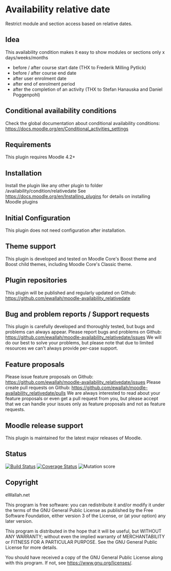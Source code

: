 # Availability relative date

Restrict module and section access based on relative dates.

## Idea

This availability condition makes it easy to show modules or sections only x days/weeks/months
  - before / after course start date (THX to Frederik Milling Pytlick)
  - before / after course end date
  - after user enrolment date
  - after end of enrolment period
  - after the completion of an activity (THX to Stefan Hanauska and Daniel Poggenpohl)

## Conditional availability conditions

Check the global documentation about conditional availability conditions:
   https://docs.moodle.org/en/Conditional_activities_settings

## Requirements

This plugin requires Moodle 4.2+

## Installation

Install the plugin like any other plugin to folder /availability/condition/relativedate
See https://docs.moodle.org/en/Installing_plugins for details on installing Moodle plugins

## Initial Configuration

This plugin does not need configuration after installation.

## Theme support

This plugin is developed and tested on Moodle Core's Boost theme and Boost child themes, including Moodle Core's Classic theme. 

## Plugin repositories

This plugin will be published and regularly updated on Github: https://github.com/ewallah/moodle-availability_relativedate

## Bug and problem reports / Support requests

This plugin is carefully developed and thoroughly tested, but bugs and problems can always appear.
Please report bugs and problems on Github: https://github.com/ewallah/moodle-availability_relativedate/issues
We will do our best to solve your problems, but please note that due to limited resources we can't always provide per-case support.

## Feature proposals

Please issue feature proposals on Github: https://github.com/ewallah/moodle-availability_relativedate/issues
Please create pull requests on Github: https://github.com/ewallah/moodle-availability_relativedate/pulls
We are always interested to read about your feature proposals or even get a pull request from you, but please accept that we can handle your issues only as feature proposals and not as feature requests.

## Moodle release support

This plugin is maintained for the latest major releases of Moodle.

## Status

[![Build Status](https://github.com/ewallah/moodle-availability_relativedate/workflows/Tests/badge.svg)](https://github.com/ewallah/moodle-availability_relativedate/actions)
[![Coverage Status](https://coveralls.io/repos/github/ewallah/moodle-availability_relativedate/badge.svg?branch=main)](https://coveralls.io/github/ewallah/moodle-availability_relativedate?branch=main)
![Mutation score](https://badgen.net/badge/Mutation%20Score%20Indicator/94)

## Copyright

eWallah.net

This program is free software: you can redistribute it and/or modify it under
the terms of the GNU General Public License as published by the Free Software
Foundation, either version 3 of the License, or (at your option) any later
version.

This program is distributed in the hope that it will be useful, but WITHOUT ANY
WARRANTY; without even the implied warranty of MERCHANTABILITY or FITNESS FOR A
PARTICULAR PURPOSE.  See the GNU General Public License for more details.

You should have received a copy of the GNU General Public License along with
this program.  If not, see <https://www.gnu.org/licenses/>.
